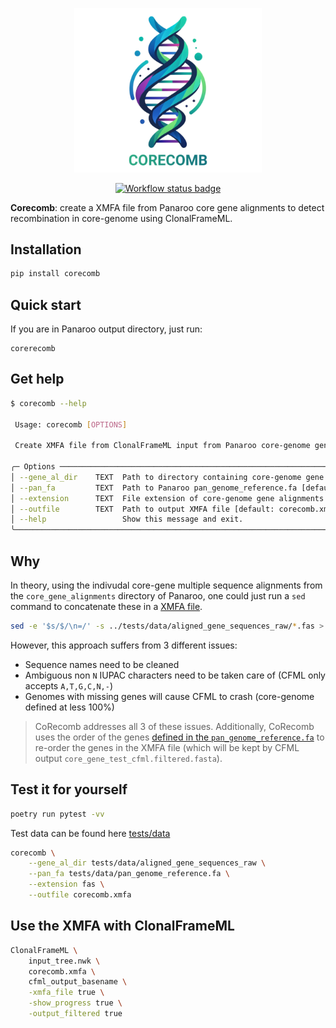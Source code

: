<p align="center">
    <img src="https://raw.githubusercontent.com/maxibor/corecomb/master/img/logo_text_small.png" width="300">
</p>

<p align="center">
    <a href="https://github.com/maxibor/corecomb/actions/workflows/ci.yaml">
        <img src="https://github.com/maxibor/corecomb/actions/workflows/ci.yaml/badge.svg" alt="Workflow status badge">
    </a>
</p>

**Corecomb**: create a XMFA file from Panaroo core gene alignments to detect recombination in core-genome using ClonalFrameML.

## Installation

```bash
pip install corecomb
```

## Quick start

If you are in Panaroo output directory, just run: 

```
corerecomb 
```

## Get help

```bash
$ corecomb --help

 Usage: corecomb [OPTIONS]

 Create XMFA file from ClonalFrameML input from Panaroo core-genome gene alignments

╭─ Options ───────────────────────────────────────────────────────────────────────────────────────────────────────────────────────╮
│ --gene_al_dir    TEXT  Path to directory containing core-genome gene alignments [default: core_gene_alignments]                 │
│ --pan_fa         TEXT  Path to Panaroo pan_genome_reference.fa [default: pan_genome_reference.fa]                               │
│ --extension      TEXT  File extension of core-genome gene alignments [default: fas]                                             │
│ --outfile        TEXT  Path to output XMFA file [default: corecomb.xmfa]                                                        │
│ --help                 Show this message and exit.                                                                              │
╰─────────────────────────────────────────────────────────────────────────────────────────────────────────────────────────────────╯
```

## Why

In theory, using the indivudal core-gene multiple sequence alignments from the `core_gene_alignments` directory of Panaroo, one could just run a `sed` command to concatenate these in a [XMFA file](https://darlinglab.org/mauve/user-guide/files.html).

```bash
sed -e '$s/$/\n=/' -s ../tests/data/aligned_gene_sequences_raw/*.fas > core_gene_alignment.xmfa
```

However, this approach suffers from 3 different issues:

- Sequence names need to be cleaned
- Ambiguous non `N` IUPAC characters need to be taken care of (CFML only accepts `A,T,G,C,N,-`)
- Genomes with missing genes will cause CFML to crash (core-genome defined at less 100%)

> CoRecomb addresses all 3 of these issues. Additionally, CoRecomb uses the order of the genes [defined in the `pan_genome_reference.fa`](https://github.com/gtonkinhill/panaroo/issues/146) to re-order the genes in the XMFA file (which will be kept by CFML output `core_gene_test_cfml.filtered.fasta`).

## Test it for yourself

```bash
poetry run pytest -vv
```

Test data can be found here [tests/data](tests/data)

```bash
corecomb \
    --gene_al_dir tests/data/aligned_gene_sequences_raw \
    --pan_fa tests/data/pan_genome_reference.fa \
    --extension fas \
    --outfile corecomb.xmfa
```

## Use the XMFA with ClonalFrameML

```bash
ClonalFrameML \
    input_tree.nwk \
    corecomb.xmfa \
    cfml_output_basename \
    -xmfa_file true \
    -show_progress true \
    -output_filtered true
```
